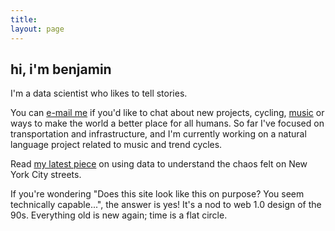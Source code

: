 ```yaml
---
title:
layout: page
---
```

<h2>hi, i'm benjamin</h2>

I'm a data scientist who likes to tell stories.

You can [e-mail me](mailto:contact_arnav.cc80e@aleeas.com) if you'd like to chat about
new projects, cycling, [music](https://www.youtube.com/watch?v=OKgYJnBCjXk) or ways to make the world a better place for all humans. So far I've focused on transportation and infrastructure, and I'm currently working on a natural language project related to music and trend cycles. 

Read [my latest piece](https://www.vitalcitynyc.org/articles/the-lawless-state-of-new-yorks-streets) on using data to understand the chaos felt on New York City streets.

If you're wondering "Does this site look like this on purpose? You seem technically capable...", 
the answer is yes! It's a nod to web 1.0 design of the 90s. Everything old is new again; time is a flat circle.